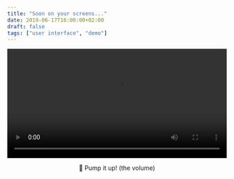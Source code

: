 ```yaml
---
title: "Soon on your screens..."
date: 2019-06-17T16:00:00+02:00
draft: false
tags: ["user interface", "demo"]
---
```


<video width="100%" height="auto" controls>
  <source src="/documents/teaser.mp4" type="video/mp4">
  <p>If you're browser does not support the video tag, you can download it at <a href="https://sonar.ch/documents/teaser.mp4">sonar.ch/documents/teaser.mp4</a></p>
</video>

<p align="center">🎵 Pump it up! (the volume)</p>


<!--more-->